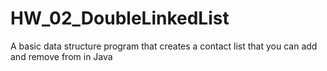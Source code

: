 ﻿# HW_02_DoubleLinkedList
 A basic data structure program that creates a contact list that you can add and remove from in Java
